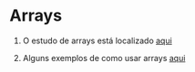 # Arrays

1. O estudo de arrays está localizado [aqui]()

2. Alguns exemplos de como usar arrays [aqui]()
